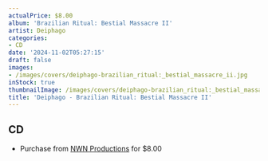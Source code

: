 ```yaml
---
actualPrice: $8.00
album: 'Brazilian Ritual: Bestial Massacre II'
artist: Deiphago
categories:
- CD
date: '2024-11-02T05:27:15'
draft: false
images:
- /images/covers/deiphago-brazilian_ritual:_bestial_massacre_ii.jpg
inStock: true
thumbnailImage: /images/covers/deiphago-brazilian_ritual:_bestial_massacre_ii-thumb.jpg
title: 'Deiphago - Brazilian Ritual: Bestial Massacre II'
---
```


## CD
* Purchase from [NWN Productions](http://shop.nwnprod.com/index.php?route=product/product&path=93&product_id=3056&sort=pd.name&order=ASC) for $8.00
